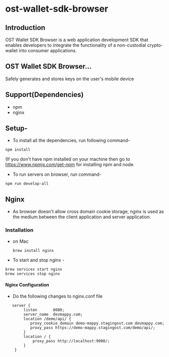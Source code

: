 # ost-wallet-sdk-browser

## Introduction
OST Wallet SDK Browser is a web application development SDK that enables developers to integrate the functionality of a non-custodial crypto-wallet into consumer applications.

## OST Wallet SDK Browser...
Safely generates and stores keys on the user's mobile device

## Support(Dependencies)
- npm 
- nginx

## Setup-
- To install all the dependencies, run following command-

```
npm install
```
(If you don't have npm installed on your machine then go to https://www.npmjs.com/get-npm for installing npm and node.

- To run servers on browser, run command-
```
npm run develop-all
```
## Nginx 
- As browser doesn't allow cross domain cookie storage, nginx is used as the medium between the client application and server application.
### Installation
- on Mac
	```
	brew install nginx
	```
- To start and stop nginx -
```
brew services start nginx
brew services stop nginx
```
	
#### Nginx Configuration 
- Do the following changes to nginx.conf file 
```
   server {
        listen       8080;
        server_name  devmappy.com;
        location /demo/api/ {
           proxy_cookie_domain demo-mappy.stagingost.com devmappy.com;
           proxy_pass https://demo-mappy.stagingost.com/demo/api/;
        }
        location / {
            proxy_pass http://localhost:9000/;
        }
    }
```


